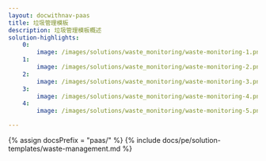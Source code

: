 ```yaml
---
layout: docwithnav-paas
title: 垃圾管理模板
description: 垃圾管理模板概述
solution-highlights:
    0:
        image: /images/solutions/waste_monitoring/waste-monitoring-1.png
    1:
        image: /images/solutions/waste_monitoring/waste-monitoring-2.png
    2:
        image: /images/solutions/waste_monitoring/waste-monitoring-3.png
    3:
        image: /images/solutions/waste_monitoring/waste-monitoring-4.png
    4:
        image: /images/solutions/waste_monitoring/waste-monitoring-5.png

---
```


{% assign docsPrefix = "paas/" %}
{% include docs/pe/solution-templates/waste-management.md %}